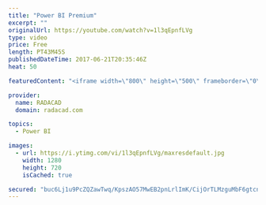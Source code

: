 ```yaml
---
title: "Power BI Premium"
excerpt: ""
originalUrl: https://youtube.com/watch?v=1l3qEpnfLVg
type: video
price: Free
length: PT43M45S
publishedDateTime: 2017-06-21T20:35:46Z
heat: 50

featuredContent: "<iframe width=\"800\" height=\"500\" frameborder=\"0\" src=\"https://www.youtube.com/embed/1l3qEpnfLVg\" allow=\"accelerometer; autoplay; encrypted-media; gyroscope; picture-in-picture\" allowfullscreen></iframe>"

provider:
  name: RADACAD
  domain: radacad.com

topics:
  - Power BI

images:
  - url: https://i.ytimg.com/vi/1l3qEpnfLVg/maxresdefault.jpg
    width: 1280
    height: 720
    isCached: true

secured: "buc6Lj1u9PcZQZawTwq/KpszAO57MwEB2pnLrlImK/CijOrTLMzguMbF6gtcnCScEEscIuPh5IGKih0ALHoFpP2602tYFP5pXBNw2J9/6Re0cn9m5NqDfrp7WtUMYQYwNpOAYbgJKp5F2D4x+OuELMH8/I3wwiaXi1WnaCiLN1KO+NLEoQ8mulJMsJfCypbaNcst9EDKZqwr7HZ1zu/OSYk0m3q5x92Att26bhWAeXAKNxqXaLPc3M25GaNrSN/aJvb8xY0FYZmW4LRO+reLupnvGZbdhZJztpf/X0GrbaaTFo3fIKoPwFn1eh5Shad150ri2OLLvUBLnA0hvqMxSZk5XEwtttfIbwV9PZZdI0UzMp7TxLwzpE/PGBbON9yts782rA9NEaWBVEwm3SJKjHU4bgX6BfTsmABUVFjDIW8=;kjN6iBkwHwW/aAuWYQK4Fw=="
---
```


